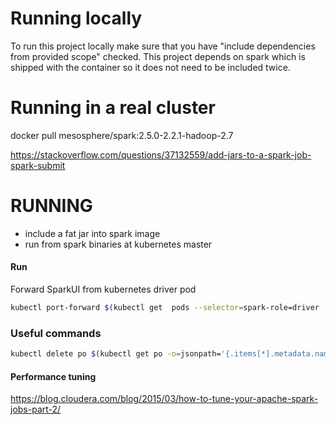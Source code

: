 # Running locally

To run this project locally make sure that you have "include dependencies from provided scope" checked. This project depends on spark which is shipped with the container so it does not need to be included twice.

# Running in a real cluster

docker pull mesosphere/spark:2.5.0-2.2.1-hadoop-2.7


https://stackoverflow.com/questions/37132559/add-jars-to-a-spark-job-spark-submit


# RUNNING
* include a fat jar into spark image
* run from spark binaries at kubernetes master 

#### Run

Forward SparkUI from kubernetes driver pod
```bash
kubectl port-forward $(kubectl get  pods --selector=spark-role=driver --output=jsonpath="{.items..metadata.name}") 4040
```

### Useful commands

```bash
kubectl delete po $(kubectl get po -o=jsonpath='{.items[*].metadata.name}')
```

#### Performance tuning

https://blog.cloudera.com/blog/2015/03/how-to-tune-your-apache-spark-jobs-part-2/